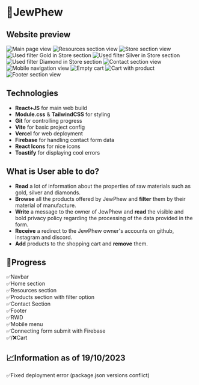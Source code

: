 # 💎JewPhew

## Website preview

![Main page view](./design/Screenshot_3.png)
![Resources section view](./design/Screenshot_1.png)
![Store section view](./design/Screenshot_2.png)
![Used filter Gold in Store section](./design/Screenshot_6.png)
![Used filter Silver in Store section](./design/Screenshot_5.png)
![Used filter Diamond in Store section](./design/Screenshot_4.png)
![Contact section view](./design/Screenshot_7.png)
![Mobile navigation view](./design/Screenshot_9.png)
![Empty cart](./design/Screenshot_11.png)
![Cart with product](./design/Screenshot_10.png)
![Footer section view](./design/Screenshot_8.png)

## Technologies

- **React+JS** for main web build
- **Module.css** & **TailwindCSS** for styling
- **Git** for controlling progress
- **Vite** for basic project config
- **Vercel** for web deployment
- **Firebase** for handling contact form data
- **React Icons** for nice icons
- **Toastify** for displaying cool errors

## What is User able to do?

- **Read** a lot of information about the properties of raw materials such as gold, silver and diamonds.
- **Browse** all the products offered by JewPhew and **filter** them by their material of manufacture.
- **Write** a message to the owner of JewPhew and **read** the visible and bold privacy policy regarding the processing of the data provided in the form.
- **Receive** a redirect to the JewPhew owner's accounts on github, instagram and discord.
- **Add** products to the shopping cart and **remove** them.

## 🚧Progress

✅Navbar
<br>
✅Home section
<br>
✅Resources section
<br>
✅Products section with filter option
<br>
✅Contact Section
<br>
✅Footer
<br>
✅RWD
<br>
✅Mobile menu
<br>
✅Connecting form submit with Firebase
<br>
✅/❌Cart

## 📈Information as of 19/10/2023

✅Fixed deployment error (package.json versions conflict)
